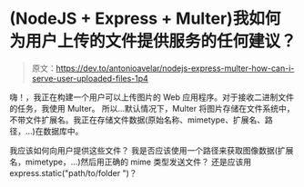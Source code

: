 # (NodeJS + Express + Multer)我如何为用户上传的文件提供服务的任何建议？

> 原文：<https://dev.to/antonioavelar/nodejs-express-multer-how-can-i-serve-user-uploaded-files-1p4>

嗨！，我正在构建一个用户可以上传图片的 Web 应用程序。对于接收二进制文件的任务，我使用 Multer。
所以...默认情况下，Multer 将图片存储在文件系统中，不带文件扩展名。我正在存储文件数据(原始名称、mimetype、扩展名、路径，...)在数据库中。

我应该如何向用户提供这些文件？
我是否应该使用一个路径来获取图像数据(扩展名，mimetype，...)然后用正确的 mime 类型发送文件？
还是应该用 express.static("path/to/folder ")？